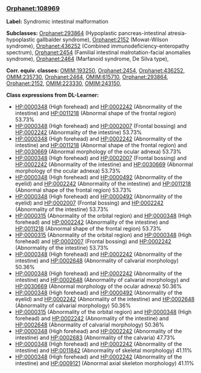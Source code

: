 
### [Orphanet:108969](http://www.orpha.net/ORDO/Orphanet_108969)
**Label:** Syndromic intestinal malformation

**Subclasses:** [Orphanet:293864](http://www.orpha.net/ORDO/Orphanet_293864) (Hypoplastic pancreas-intestinal atresia-hypoplastic gallbalder syndrome), [Orphanet:2152](http://www.orpha.net/ORDO/Orphanet_2152) (Mowat-Wilson syndrome), [Orphanet:436252](http://www.orpha.net/ORDO/Orphanet_436252) (Combined immunodeficiency-enteropathy spectrum), [Orphanet:2454](http://www.orpha.net/ORDO/Orphanet_2454) (Familial intestinal malrotation-facial anomalies syndrome), [Orphanet:2464](http://www.orpha.net/ORDO/Orphanet_2464) (Marfanoid syndrome, De Silva type), 

**Corr. equiv. classes:** [OMIM:193250](http://purl.obolibrary.org/obo/OMIM_193250), [Orphanet:2454](http://www.orpha.net/ORDO/Orphanet_2454), [Orphanet:436252](http://www.orpha.net/ORDO/Orphanet_436252), [OMIM:235730](http://purl.obolibrary.org/obo/OMIM_235730), [Orphanet:2464](http://www.orpha.net/ORDO/Orphanet_2464), [OMIM:615710](http://purl.obolibrary.org/obo/OMIM_615710), [Orphanet:293864](http://www.orpha.net/ORDO/Orphanet_293864), [Orphanet:2152](http://www.orpha.net/ORDO/Orphanet_2152), [OMIM:223330](http://purl.obolibrary.org/obo/OMIM_223330), [OMIM:243150](http://purl.obolibrary.org/obo/OMIM_243150), 

**Class expressions from DL-Learner:**

- [HP:0000348](http://purl.obolibrary.org/obo/HP_0000348) (High forehead) and [HP:0002242](http://purl.obolibrary.org/obo/HP_0002242) (Abnormality of the intestine) and [HP:0011218](http://purl.obolibrary.org/obo/HP_0011218) (Abnormal shape of the frontal region) 53.73%
- [HP:0000348](http://purl.obolibrary.org/obo/HP_0000348) (High forehead) and [HP:0002007](http://purl.obolibrary.org/obo/HP_0002007) (Frontal bossing) and [HP:0002242](http://purl.obolibrary.org/obo/HP_0002242) (Abnormality of the intestine) 53.73%
- [HP:0000348](http://purl.obolibrary.org/obo/HP_0000348) (High forehead) and [HP:0002242](http://purl.obolibrary.org/obo/HP_0002242) (Abnormality of the intestine) and [HP:0011218](http://purl.obolibrary.org/obo/HP_0011218) (Abnormal shape of the frontal region) and [HP:0030669](http://purl.obolibrary.org/obo/HP_0030669) (Abnormal morphology of the ocular adnexa) 53.73%
- [HP:0000348](http://purl.obolibrary.org/obo/HP_0000348) (High forehead) and [HP:0002007](http://purl.obolibrary.org/obo/HP_0002007) (Frontal bossing) and [HP:0002242](http://purl.obolibrary.org/obo/HP_0002242) (Abnormality of the intestine) and [HP:0030669](http://purl.obolibrary.org/obo/HP_0030669) (Abnormal morphology of the ocular adnexa) 53.73%
- [HP:0000348](http://purl.obolibrary.org/obo/HP_0000348) (High forehead) and [HP:0000492](http://purl.obolibrary.org/obo/HP_0000492) (Abnormality of the eyelid) and [HP:0002242](http://purl.obolibrary.org/obo/HP_0002242) (Abnormality of the intestine) and [HP:0011218](http://purl.obolibrary.org/obo/HP_0011218) (Abnormal shape of the frontal region) 53.73%
- [HP:0000348](http://purl.obolibrary.org/obo/HP_0000348) (High forehead) and [HP:0000492](http://purl.obolibrary.org/obo/HP_0000492) (Abnormality of the eyelid) and [HP:0002007](http://purl.obolibrary.org/obo/HP_0002007) (Frontal bossing) and [HP:0002242](http://purl.obolibrary.org/obo/HP_0002242) (Abnormality of the intestine) 53.73%
- [HP:0000315](http://purl.obolibrary.org/obo/HP_0000315) (Abnormality of the orbital region) and [HP:0000348](http://purl.obolibrary.org/obo/HP_0000348) (High forehead) and [HP:0002242](http://purl.obolibrary.org/obo/HP_0002242) (Abnormality of the intestine) and [HP:0011218](http://purl.obolibrary.org/obo/HP_0011218) (Abnormal shape of the frontal region) 53.73%
- [HP:0000315](http://purl.obolibrary.org/obo/HP_0000315) (Abnormality of the orbital region) and [HP:0000348](http://purl.obolibrary.org/obo/HP_0000348) (High forehead) and [HP:0002007](http://purl.obolibrary.org/obo/HP_0002007) (Frontal bossing) and [HP:0002242](http://purl.obolibrary.org/obo/HP_0002242) (Abnormality of the intestine) 53.73%
- [HP:0000348](http://purl.obolibrary.org/obo/HP_0000348) (High forehead) and [HP:0002242](http://purl.obolibrary.org/obo/HP_0002242) (Abnormality of the intestine) and [HP:0002648](http://purl.obolibrary.org/obo/HP_0002648) (Abnormality of calvarial morphology) 50.36%
- [HP:0000348](http://purl.obolibrary.org/obo/HP_0000348) (High forehead) and [HP:0002242](http://purl.obolibrary.org/obo/HP_0002242) (Abnormality of the intestine) and [HP:0002648](http://purl.obolibrary.org/obo/HP_0002648) (Abnormality of calvarial morphology) and [HP:0030669](http://purl.obolibrary.org/obo/HP_0030669) (Abnormal morphology of the ocular adnexa) 50.36%
- [HP:0000348](http://purl.obolibrary.org/obo/HP_0000348) (High forehead) and [HP:0000492](http://purl.obolibrary.org/obo/HP_0000492) (Abnormality of the eyelid) and [HP:0002242](http://purl.obolibrary.org/obo/HP_0002242) (Abnormality of the intestine) and [HP:0002648](http://purl.obolibrary.org/obo/HP_0002648) (Abnormality of calvarial morphology) 50.36%
- [HP:0000315](http://purl.obolibrary.org/obo/HP_0000315) (Abnormality of the orbital region) and [HP:0000348](http://purl.obolibrary.org/obo/HP_0000348) (High forehead) and [HP:0002242](http://purl.obolibrary.org/obo/HP_0002242) (Abnormality of the intestine) and [HP:0002648](http://purl.obolibrary.org/obo/HP_0002648) (Abnormality of calvarial morphology) 50.36%
- [HP:0000348](http://purl.obolibrary.org/obo/HP_0000348) (High forehead) and [HP:0002242](http://purl.obolibrary.org/obo/HP_0002242) (Abnormality of the intestine) and [HP:0002683](http://purl.obolibrary.org/obo/HP_0002683) (Abnormality of the calvaria) 47.73%
- [HP:0000348](http://purl.obolibrary.org/obo/HP_0000348) (High forehead) and [HP:0002242](http://purl.obolibrary.org/obo/HP_0002242) (Abnormality of the intestine) and [HP:0011842](http://purl.obolibrary.org/obo/HP_0011842) (Abnormality of skeletal morphology) 41.11%
- [HP:0000348](http://purl.obolibrary.org/obo/HP_0000348) (High forehead) and [HP:0002242](http://purl.obolibrary.org/obo/HP_0002242) (Abnormality of the intestine) and [HP:0009121](http://purl.obolibrary.org/obo/HP_0009121) (Abnormal axial skeleton morphology) 41.11%


